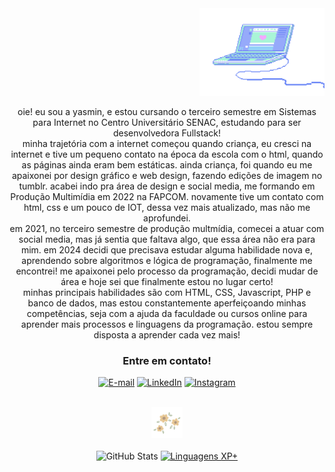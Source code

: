 <div align="right">
<img src="src/img/pc--blue.gif" width="200px" height="auto"></img>
</div>

<div align="center" margin-bottom="10px">
    <p> oie! eu sou a yasmin, e estou cursando o terceiro semestre em Sistemas para Internet no
        Centro Universitário SENAC, estudando para ser desenvolvedora Fullstack!
        <br>
        minha trajetória com a internet começou quando criança, eu cresci na internet
        e tive um pequeno contato na época da escola com o html, quando as
        páginas ainda eram bem estáticas. ainda criança, foi quando eu me apaixonei
        por design gráfico e web design, fazendo edições de imagem no tumblr. acabei
        indo pra área de design e social media, me formando em Produção Multimídia
        em 2022 na FAPCOM. novamente tive um contato com html, css e um pouco de IOT, dessa vez
        mais atualizado, mas não me aprofundei. 
        <br>
        em 2021, no terceiro semestre de produção multmídia, comecei a atuar com social media,
        mas já sentia que faltava algo, que essa área não era para mim. em 2024 decidi que
        precisava estudar alguma habilidade nova e, aprendendo sobre algoritmos e lógica de
        programação, finalmente me encontrei! me apaixonei pelo processo da programação,
        decidi mudar de área e hoje sei que finalmente estou no lugar certo!
        <br>
        minhas principais habilidades são com HTML, CSS, Javascript, PHP e banco de dados, mas
        estou constantemente aperfeiçoando minhas competências, seja com a ajuda da faculdade
        ou cursos online para aprender mais processos e linguagens da programação.
        estou sempre disposta a aprender cada vez mais!</p>
</div>

<div align="center">
<h3 align="center">Entre em contato!</h3>

[![E-mail](https://img.shields.io/badge/-Email-fff?style=for-the-badge&logo=microsoft-outlook&logoColor=FF00F6&color:000)](mailto:yaascarol@hotmail.com)
[![LinkedIn](https://img.shields.io/badge/-LinkedIn-fff?style=for-the-badge&logo=linkedin&logoColor=FF00F6&color:000)](https://www.linkedin.com/in/#/)
[![Instagram](https://img.shields.io/badge/-Instagram-fff?style=for-the-badge&logo=instagram&logoColor=292&color:000)](https://www.instagram.com/yasm.nc/)
</div>
    <br>
    <div align="center"><img src="src/img/download (1).gif" height="50px" width="auto"></div>
    <br>
<div style="text-align: center;" align="center">
  <img src="https://github-readme-stats-git-masterrstaa-rickstaa.vercel.app/api?username=yaascarol&hide_title=true&show_icons=true&include_all_commits=false&count_private=true&line_height=25&hide=issues&bg_color=fff&title_color=02d600&text_color=000&border_radius=3&border_color=36123c&icon_color=02d600&theme=jolly" alt="GitHub Stats">

  <a href="https://github.com/yaascarol/github-readme-stats">
    <img src="https://github-readme-stats-git-masterrstaa-rickstaa.vercel.app/api/top-langs/?username=yaascarol&line_height=10&card_width=290&layout=compact&hide_title=false&count_private=true&langs_count=4&show_icons=true&title_color=02d600&hide=html,scss,less&bg_color=fff&text_color=000&border_radius=3&border_color=561760&count_private=true" alt="Linguagens XP+">
  </a>
</div>
